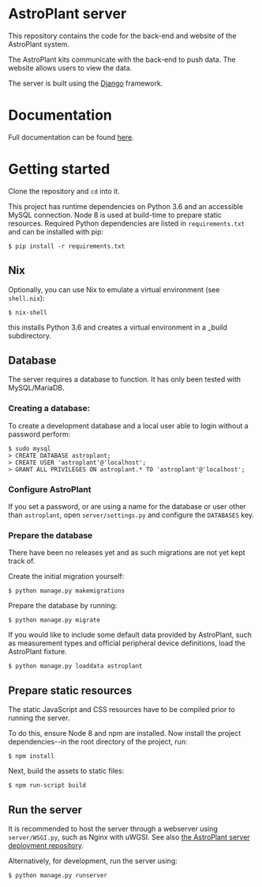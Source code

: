 # AstroPlant server
This repository contains the code for the back-end and website of the AstroPlant
system.

The AstroPlant kits communicate with the back-end to push data.
The website allows users to view the data.

The server is built using the [Django](https://www.djangoproject.com/)
framework.

# Documentation

Full documentation can be found 
[here](https://astroplant-server.readthedocs.io/en/latest/index.html).

# Getting started

Clone the repository and `cd` into it.

This project has runtime dependencies on Python 3.6 and an accessible MySQL
connection.
Node 8 is used at build-time to prepare static resources.
Required Python dependencies are listed in `requirements.txt` and can be
installed with pip:

```shell
$ pip install -r requirements.txt
```

## Nix
Optionally, you can use Nix to emulate a virtual environment (see `shell.nix`):

```shell
$ nix-shell
```

this installs Python 3.6 and creates a virtual environment in a \_build
subdirectory.

## Database

The server requires a database to function. 
It has only been tested with MySQL/MariaDB.

### Creating a database:

To create a development database and a local user able to login without a
password perform:

```shell
$ sudo mysql
> CREATE DATABASE astroplant;
> CREATE USER 'astroplant'@'localhost';
> GRANT ALL PRIVILEGES ON astroplant.* TO 'astroplant'@'localhost';
```

### Configure AstroPlant

If you set a password, or are using a name for the database or user other than
`astroplant`, open `server/settings.py` and configure the `DATABASES` key.

### Prepare the database

There have been no releases yet and as such migrations are not yet kept track
of.

Create the initial migration yourself:

```shell
$ python manage.py makemigrations
```

Prepare the database by running:

```shell
$ python manage.py migrate
```

If you would like to include some default data provided by AstroPlant, such as
measurement types and official peripheral device definitions, load the
AstroPlant fixture.

```shell
$ python manage.py loaddata astroplant
```

## Prepare static resources

The static JavaScript and CSS resources have to be compiled prior to running the
server.

To do this, ensure Node 8 and npm are installed.
Now install the project dependencies--in the root directory of the project, run:

```shell
$ npm install
```

Next, build the assets to static files:

```shell
$ npm run-script build
```

## Run the server

It is recommended to host the server through a webserver using `server/WSGI.py`,
such as Nginx with uWGSI.
See also [the AstroPlant server deployment repository](https://github.com/AstroPlant/astroplant-server-deployment).

Alternatively, for development, run the server using:

```shell
$ python manage.py runserver
```
